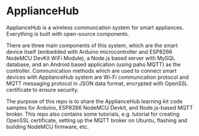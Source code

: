 # ApplianceHub
ApplianceHub is a wireless communcation system for smart appliances.
Everything is built with open-source components.

There are three main components of this system, which are the smart device itself (embedded with Arduino microcontroller and ESP8266 NodeMCU DevKit WiFi Module), a Node.js based server with MySQL database, and an Android based application (using paho MQTT)  as the controller. Communication methods which are used to connect smart devices with ApplianceHub system are Wi-Fi communication protocol and MQTT messaging protocol in JSON data format, encrypted with OpenSSL certificate to ensure security.

The purpose of this repo is to share the ApplianceHub learning kit code samples for Arduino, ESP8266 NodeMCU Devkit, and Node.js-based MQTT broker. This repo also contains some tutorials, e.g. tutorial for creating OpenSSL certificate, setting up the MQTT broker on Ubuntu, flashing and building NodeMCU firmware, etc.
